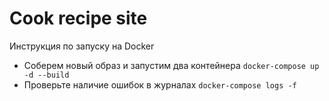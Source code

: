 # Cook recipe site
Инструкция по запуску на Docker
- Соберем новый образ и запустим два контейнера `docker-compose up -d --build`
- Проверьте наличие ошибок в журналах `docker-compose logs -f`